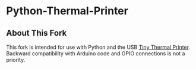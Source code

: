 Python-Thermal-Printer
======================

About This Fork
---------------

This fork is intended for use with Python and the USB [Tiny Thermal Printer](https://www.adafruit.com/products/2751). Backward compatibility with Arduino code and GPIO connections is not a priority.

